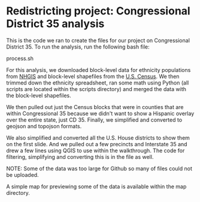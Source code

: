 # Redistricting project: Congressional District 35 analysis

This is the code we ran to create the files for our project on Congressional District 35. To run the analysis, run the following bash file:
  
  process.sh

For this analysis, we downloaded block-level data for ethnicity populations from [NHGIS](https://www.nhgis.org/) and block-level shapefiles from the [U.S. Census](https://www.census.gov/cgi-bin/geo/shapefiles/index.php). We then trimmed down the ethnicity spreadsheet, ran some math using Python (all scripts are located within the scripts directory) and merged the data with the block-level shapefiles.

We then pulled out just the Census blocks that were in counties that are within Congressional 35 because we didn't want to show a Hispanic overlay over the entire state, just CD 35. Finally, we simplified and converted to geojson and topojson formats.

We also simplified and converted all the U.S. House districts to show them on the first slide. And we pulled out a few precincts and Interstate 35 and drew a few lines using QGIS to use within the walkthrough. The code for filtering, simplifying and converting this is in the file as well.

NOTE: Some of the data was too large for Github so many of files could not be uploaded.

A simple map for previewing some of the data is available within the map directory.



